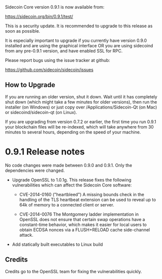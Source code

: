 Sidecoin Core version 0.9.1 is now available from:

  https://sidecoin.org/bin/0.9.1/test/

This is a security update. It is recommended to upgrade to this release
as soon as possible.

It is especially important to upgrade if you currently have version 0.9.0
installed and are using the graphical interface OR you are using sidecoind from
any pre-0.9.1 version, and have enabled SSL for RPC.

Please report bugs using the issue tracker at github:

  https://github.com/sidecoin/sidecoin/issues

How to Upgrade
--------------

If you are running an older version, shut it down. Wait until it has completely
shut down (which might take a few minutes for older versions), then run the
installer (on Windows) or just copy over /Applications/Sidecoin-Qt (on Mac) or
sidecoind/sidecoin-qt (on Linux).

If you are upgrading from version 0.7.2 or earlier, the first time you run
0.9.1 your blockchain files will be re-indexed, which will take anywhere from 
30 minutes to several hours, depending on the speed of your machine.

0.9.1 Release notes
=======================

No code changes were made between 0.9.0 and 0.9.1. Only the dependencies were changed.

- Upgrade OpenSSL to 1.0.1g. This release fixes the following vulnerabilities which can
  affect the Sidecoin Core software:

  - CVE-2014-0160 ("heartbleed")
    A missing bounds check in the handling of the TLS heartbeat extension can
    be used to reveal up to 64k of memory to a connected client or server.

  - CVE-2014-0076
    The Montgomery ladder implementation in OpenSSL does not ensure that
    certain swap operations have a constant-time behavior, which makes it
    easier for local users to obtain ECDSA nonces via a FLUSH+RELOAD cache
    side-channel attack.

- Add statically built executables to Linux build

Credits
--------

Credits go to the OpenSSL team for fixing the vulnerabilities quickly.

